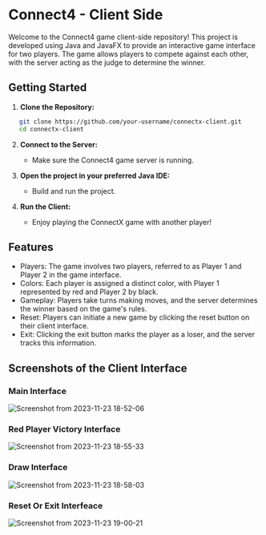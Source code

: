 # Connect4 - Client Side


Welcome to the Connect4 game client-side repository! This project is developed using Java and JavaFX to provide an interactive game interface for two players. The game allows players to compete against each other, with the server acting as the judge to determine the winner.

## Getting Started

1. **Clone the Repository:**
```bash
   git clone https://github.com/your-username/connectx-client.git
   cd connectx-client
```

2. **Connect to the Server:**

   - Make sure the Connect4 game server is running.

3. **Open the project in your preferred Java IDE:**

    - Build and run the project.

3. **Run the Client:**

    - Enjoy playing the ConnectX game with another player!

## Features

- Players: The game involves two players, referred to as Player 1 and Player 2 in the game interface.
- Colors: Each player is assigned a distinct color, with Player 1 represented by red and Player 2 by black.
- Gameplay: Players take turns making moves, and the server determines the winner based on the game's rules.
- Reset: Players can initiate a new game by clicking the reset button on their client interface.
- Exit: Clicking the exit button marks the player as a loser, and the server tracks this information.

## Screenshots of the Client Interface

### Main Interface
![Screenshot from 2023-11-23 18-52-06](https://github.com/Abdelkader-gnichi/connect4-client/assets/64486451/340f853e-4ac6-4eba-81e2-21dc955ec613)

### Red Player Victory Interface

![Screenshot from 2023-11-23 18-55-33](https://github.com/Abdelkader-gnichi/connect4-client/assets/64486451/36b2e92a-050d-4bcb-baf9-ed901a1ae86d)

### Draw Interface

![Screenshot from 2023-11-23 18-58-03](https://github.com/Abdelkader-gnichi/connect4-client/assets/64486451/40e68cca-3156-497a-9cf4-6555018d1eee)

### Reset Or Exit Interfeace

![Screenshot from 2023-11-23 19-00-21](https://github.com/Abdelkader-gnichi/connect4-client/assets/64486451/a4de4274-91b0-4913-a123-fb10d6da5213)





